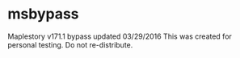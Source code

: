 # msbypass
Maplestory v171.1 bypass updated 03/29/2016
This was created for personal testing.
Do not re-distribute. 
